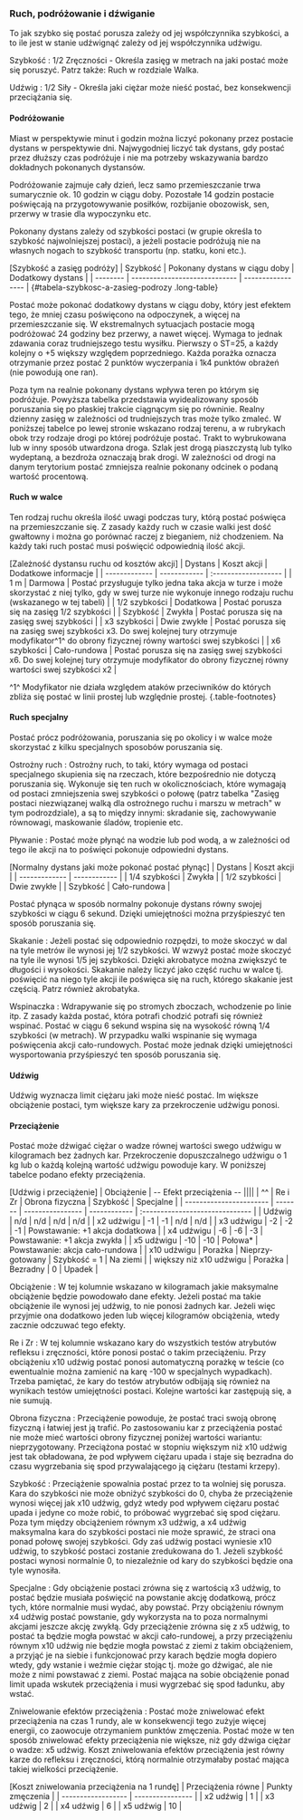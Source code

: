 ### Ruch, podróżowanie i dźwiganie

To jak szybko się postać porusza zależy od jej współczynnika szybkości, a to ile jest w stanie udźwignąć zależy od jej współczynnika udźwigu.

Szybkość
: 1/2 Zręczności - Określa zasięg w metrach na jaki postać może się poruszyć. Patrz także: Ruch w rozdziale Walka.

Udźwig
: 1/2 Siły - Określa jaki ciężar może nieść postać, bez konsekwencji przeciążania się.

#### Podróżowanie

Miast w perspektywie minut i godzin można liczyć pokonany przez postacie dystans w perspektywie dni. Najwygodniej liczyć tak dystans, gdy postać przez dłuższy czas podróżuje i nie ma potrzeby wskazywania bardzo dokładnych pokonanych dystansów.

Podróżowanie zajmuje cały dzień, lecz samo przemieszczanie trwa sumarycznie ok. 10 godzin w ciągu doby. Pozostałe 14 godzin postacie poświęcają na przygotowywanie posiłków, rozbijanie obozowisk, sen, przerwy w trasie dla wypoczynku etc.

Pokonany dystans zależy od szybkości postaci (w grupie określa to szybkość najwolniejszej postaci), a jeżeli postacie podróżują nie na własnych nogach to szybkość transportu (np. statku, koni etc.).

[Szybkość a zasięg podróży]
| Szybkość | Pokonany dystans w ciągu doby | Dodatkowy dystans |
| -------- | ----------------------------- | ----------------- |
{#tabela-szybkosc-a-zasieg-podrozy .long-table}

Postać może pokonać dodatkowy dystans w ciągu doby, który jest efektem tego, że mniej czasu poświęcono na odpoczynek, a więcej na przemieszczanie się. W ekstremalnych sytuacjach postacie mogą podróżować 24 godziny bez przerwy, a nawet więcej. Wymaga to jednak zdawania coraz trudniejszego testu wysiłku. Pierwszy o ST=25, a każdy kolejny o +5 większy względem poprzedniego. Każda porażka oznacza otrzymanie przez postać 2 punktów wyczerpania i 1k4 punktów obrażeń (nie powodują one ran).

Poza tym na realnie pokonany dystans wpływa teren po którym się podróżuje. Powyższa tabelka przedstawia wyidealizowany sposób poruszania się po płaskiej trakcie ciągnącym się po równinie. Realny dzienny zasięg w zależności od trudniejszych tras może tylko zmaleć. W poniższej tabelce po lewej stronie wskazano rodzaj terenu, a w rubrykach obok trzy rodzaje drogi po której podróżuje postać. Trakt to wybrukowana lub w inny sposób utwardzona droga. Szlak jest drogą piaszczystą lub tylko wydeptaną, a bezdroża oznaczają brak drogi. W zależności od drogi na danym terytorium postać zmniejsza realnie pokonany odcinek o podaną wartość procentową.

#### Ruch w walce

Ten rodzaj ruchu określa ilość uwagi podczas tury, którą postać poświęca na przemieszczanie się. Z zasady każdy ruch w czasie walki jest dość gwałtowny i można go porównać raczej z bieganiem, niż chodzeniem. Na każdy taki ruch postać musi poświęcić odpowiednią ilość akcji.

[Zależność dystansu ruchu od kosztów akcji]
| Dystans       | Koszt akcji  | Dodatkowe informacje |
| ------------- | ------------ | :------------------- |
| 1 m           | Darmowa      | Postać przysługuje tylko jedna taka akcja w turze i może skorzystać z niej tylko, gdy w swej turze nie wykonuje innego rodzaju ruchu (wskazanego w tej tabeli) |
| 1/2 szybkości | Dodatkowa    | Postać porusza się na zasięg 1/2 szybkości |
| Szybkość      | Zwykła       | Postać porusza się na zasięg swej szybkości |
| x3 szybkości  | Dwie zwykłe  | Postać porusza się na zasięg swej szybkości x3. Do swej kolejnej tury otrzymuje modyfikator^1^ do obrony fizycznej równy wartości swej szybkości |
| x6 szybkości  | Cało-rundowa | Postać porusza się na zasięg swej szybkości x6. Do swej kolejnej tury otrzymuje modyfikator do obrony fizycznej równy wartości swej szybkości x2 |

^1^ Modyfikator nie działa względem ataków przeciwników do których zbliża się postać w linii prostej lub względnie prostej. {.table-footnotes}

#### Ruch specjalny

Postać prócz podróżowania, poruszania się po okolicy i w walce może skorzystać z kilku specjalnych sposobów poruszania się.

Ostrożny ruch
: Ostrożny ruch, to taki, który wymaga od postaci specjalnego skupienia się na rzeczach, które bezpośrednio nie dotyczą poruszania się. Wykonuje się ten ruch w okolicznościach, które wymagają od postaci zmniejszenia swej szybkości o połowę (patrz tabelka "Zasięg postaci niezwiązanej walką dla ostrożnego ruchu i marszu w metrach" w tym podrozdziale), a są to między innymi: skradanie się, zachowywanie równowagi, maskowanie śladów, tropienie etc.

Pływanie
: Postać może płynąć na wodzie lub pod wodą, a w zależności od tego ile akcji na to poświęci pokonuje odpowiedni dystans.

[Normalny dystans jaki może pokonać postać płynąc]
| Dystans       | Koszt akcji  |
| ------------- | ------------ |
| 1/4 szybkości | Zwykła       |
| 1/2 szybkości | Dwie zwykłe  |
| Szybkość      | Cało-rundowa |

Postać płynąca w sposób normalny pokonuje dystans równy swojej szybkości w ciągu 6 sekund. Dzięki umiejętności można przyśpieszyć ten sposób poruszania się.

Skakanie
: Jeżeli postać się odpowiednio rozpędzi, to może skoczyć w dal na tyle metrów ile wynosi jej 1/2 szybkości. W wzwyż postać może skoczyć na tyle ile wynosi 1/5 jej szybkości. Dzięki akrobatyce można zwiększyć te długości i wysokości. Skakanie należy liczyć jako część ruchu w walce tj. poświęcić na niego tyle akcji ile poświęca się na ruch, którego skakanie jest częścią. Patrz również akrobatyka.

Wspinaczka
: Wdrapywanie się po stromych zboczach, wchodzenie po linie itp. Z zasady każda postać, która potrafi chodzić potrafi się również wspinać. Postać w ciągu 6 sekund wspina się na wysokość równą 1/4 szybkości (w metrach). W przypadku walki wspinanie się wymaga poświęcenia akcji cało-rundowych. Postać może jednak dzięki umiejętności wysportowania przyśpieszyć ten sposób poruszania się.

#### Udźwig

Udźwig wyznacza limit ciężaru jaki może nieść postać. Im większe obciążenie postaci, tym większe kary za przekroczenie udźwigu ponosi.

#### Przeciążenie

Postać może dźwigać ciężar o wadze równej wartości swego udźwigu w kilogramach bez żadnych kar. Przekroczenie dopuszczalnego udźwigu o 1 kg lub o każdą kolejną wartość udźwigu powoduje kary. W poniższej tabelce podano efekty przeciążenia.

[Udźwig i przeciążenie]
| Obciążenie              | -- Efekt przeciążenia --                                                 ||||
| ^^                      | Re i Zr | Obrona fizyczna  | Szybkość     | Specjalne                       |
| ----------------------- | ------- | ---------------- | ------------ | :------------------------------ |
| Udźwig                  | n/d     | n/d              | n/d          | n/d                             |
| x2 udźwigu              |  -1     |  -1              | n/d          | n/d                             |
| x3 udźwigu              |  -2     |  -2              | -1           | Powstawanie: +1 akcja dodatkowa |
| x4 udźwigu              |  -6     |  -6              | -3           | Powstawanie: +1 akcja zwykła    |
| x5 udźwigu              | -10     | -10              | Połowa*      | Powstawanie: akcja cało-rundowa |
| x10 udźwigu             | Porażka | Nieprzy-gotowany | Szybkość = 1 | Na ziemi                        |
| większy niż x10 udźwigu | Porażka | Bezradny         | 0            | Upadek                          |

Obciążenie
: W tej kolumnie wskazano w kilogramach jakie maksymalne obciążenie będzie powodowało dane efekty. Jeżeli postać ma takie obciążenie ile wynosi jej udźwig, to nie ponosi żadnych kar. Jeżeli więc przyjmie ona dodatkowo jeden lub więcej kilogramów obciążenia, wtedy zacznie odczuwać tego efekty.

Re i Zr
: W tej kolumnie wskazano kary do wszystkich testów atrybutów refleksu i zręczności, które ponosi postać o takim przeciążeniu. Przy obciążeniu x10 udźwig  postać ponosi automatyczną porażkę w teście (co ewentualnie można zamienić na karę -100 w specjalnych wypadkach). Trzeba pamiętać, że kary do testów atrybutów odbijają się również na wynikach testów umiejętności postaci. Kolejne wartości kar zastępują się, a nie sumują.

Obrona fizyczna
: Przeciążenie powoduje, że postać traci swoją obronę fizyczną i łatwiej jest ją trafić. Po zastosowaniu kar z przeciążenia postać nie może mieć wartości obrony fizycznej poniżej wartości wariantu: nieprzygotowany. Przeciążona postać w stopniu większym niż x10 udźwig jest tak obładowana, że pod wpływem ciężaru upada i staje się bezradna do czasu wygrzebania się spod przywalającego ją ciężaru (testami krzepy).

Szybkość
: Przeciążenie spowalnia postać przez to ta wolniej się porusza. Kara do szybkości nie może obniżyć szybkości do 0, chyba że przeciążenie wynosi więcej jak x10 udźwig, gdyż wtedy pod wpływem ciężaru postać upada i jedyne co może robić, to próbować wygrzebać się spod ciężaru. Poza tym między obciążeniem równym x3 udźwig, a x4 udźwig maksymalna kara do szybkości postaci nie może sprawić, że straci ona ponad połowę swojej szybkości. Gdy zaś udźwig postaci wyniesie x10 udźwig, to szybkość postaci zostanie zredukowana do 1. Jeżeli szybkość postaci wynosi normalnie 0, to niezależnie od kary do szybkości będzie ona tyle wynosiła.

Specjalne
: Gdy obciążenie postaci zrówna się z wartością x3 udźwig, to postać będzie musiała poświęcić na powstanie akcję dodatkową, prócz tych, które normalnie musi wydać, aby powstać. Przy obciążeniu równym x4 udźwig postać powstanie, gdy wykorzysta na to poza normalnymi akcjami jeszcze akcję zwykłą. Gdy przeciążenie zrówna się z x5 udźwig, to postać ta będzie mogła powstać w akcji cało-rundowej, a przy przeciążeniu równym x10 udźwig nie będzie mogła powstać z ziemi z takim obciążeniem, a przyjąć je na siebie i funkcjonować przy karach będzie mogła dopiero wtedy, gdy wstanie i weźmie ciężar stojąc tj. może go dźwigać, ale nie może z nimi powstawać z ziemi. Postać mająca na sobie obciążenie ponad limit upada wskutek przeciążenia i musi wygrzebać się spod ładunku, aby wstać.

Zniwelowanie efektów przeciążenia
: Postać może zniwelować efekt przeciążenia na czas 1 rundy, ale w konsekwencji tego zużyje więcej energii, co zaowocuje otrzymaniem punktów zmęczenia. Postać może w ten sposób zniwelować efekty przeciążenia nie większe, niż gdy dźwiga ciężar o wadze: x5 udźwig. Koszt zniwelowania efektów przeciążenia jest równy karze do refleksu i zręczności, którą normalnie otrzymałaby postać mająca takiej wielkości przeciążenie.

[Koszt zniwelowania przeciążenia na 1 rundę]
| Przeciążenia równe | Punkty zmęczenia |
| ------------------ | ---------------- |
| x2 udźwig          | 1                |
| x3 udźwig          | 2                |
| x4 udźwig          | 6                |
| x5 udźwig          | 10               |
